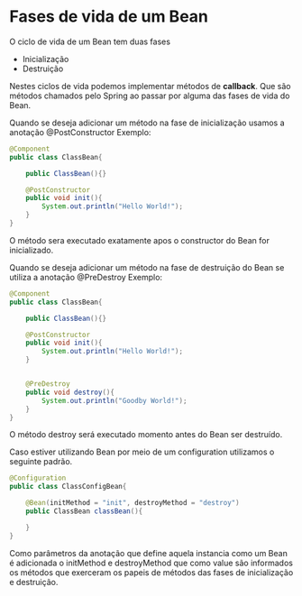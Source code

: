 # Fases de vida de um Bean

O ciclo de vida de um Bean tem duas fases
 * Inicialização
 * Destruição

 Nestes ciclos de vida podemos implementar métodos de **callback**. Que são métodos chamados
 pelo Spring ao passar por alguma das fases de vida do Bean.

Quando se deseja adicionar um método na fase de inicialização usamos a anotação @PostConstructor
 Exemplo:
~~~ java
@Component
public class ClassBean{

    public ClassBean(){}

    @PostConstructor
    public void init(){
        System.out.println("Hello World!");
    }
}
~~~
O método sera executado exatamente apos o constructor do Bean for inicializado.

Quando se deseja adicionar um método na fase de destruição do Bean se utiliza a anotação 
@PreDestroy
Exemplo:

~~~ java
@Component
public class ClassBean{

    public ClassBean(){}

    @PostConstructor
    public void init(){
        System.out.println("Hello World!");
    }


    @PreDestroy
    public void destroy(){
        System.out.println("Goodby World!");
    }
}
~~~
O método destroy será executado momento antes do Bean ser destruído.

Caso estiver utilizando Bean por meio de um configuration utilizamos o seguinte padrão.

~~~ java
@Configuration
public class ClassConfigBean{

    @Bean(initMethod = "init", destroyMethod = "destroy")
    public ClassBean classBean(){

    }
}
~~~
Como parâmetros da anotação que define aquela instancia como um Bean é adicionada o initMethod e
destroyMethod que como value são informados os métodos que exerceram os papeis de métodos das
fases de inicialização e destruição. 